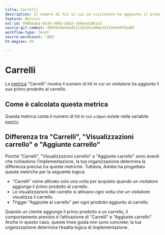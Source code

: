 ```yaml
---
title: Carrelli
description: Il numero di hit in cui un visitatore ha aggiunto il primo prodotto al carrello.
feature: Metrics
exl-id: 890bbaba-0140-4995-bbd2-c69aedc801e5
source-git-commit: d095628e94a45221815b1d08e35132de09f5ed8f
workflow-type: tm+mt
source-wordcount: '162'
ht-degree: 4%

---
```


# Carrelli

La [metrica](overview.md) &quot;Carrelli&quot; mostra il numero di hit in cui un visitatore ha aggiunto il suo primo prodotto al carrello.

## Come è calcolata questa metrica

Questa metrica conta il numero di hit in cui `scOpen` esiste nella variabile [`events`](/help/implement/vars/page-vars/events/events-overview.md).

## Differenza tra &quot;Carrelli&quot;, &quot;Visualizzazioni carrello&quot; e &quot;Aggiunte carrello&quot;

Poiché &quot;Carrelli&quot;, &quot;Visualizzazioni carrello&quot; e &quot;Aggiunte carrello&quot; sono eventi che richiedono l’implementazione, la tua organizzazione determina la differenza precisa tra queste metriche. Tuttavia, Adobe ha progettato queste metriche per la seguente logica:

* &quot;Carrelli&quot; viene attivato solo una volta per acquisto quando un visitatore aggiunge il primo prodotto al carrello.
* Le visualizzazioni del carrello si attivano ogni volta che un visitatore visualizza il carrello.
* Trigger &quot;Aggiunte al carrello&quot; per ogni prodotto aggiunto al carrello.

Quando un cliente aggiunge il primo prodotto a un carrello, il comportamento previsto è l’attivazione di &quot;Carrelli&quot; e &quot;Aggiunte carrello&quot;. Anche in questo caso, queste linee guida non sono concrete; la tua organizzazione determina l’esatta logica di implementazione.
